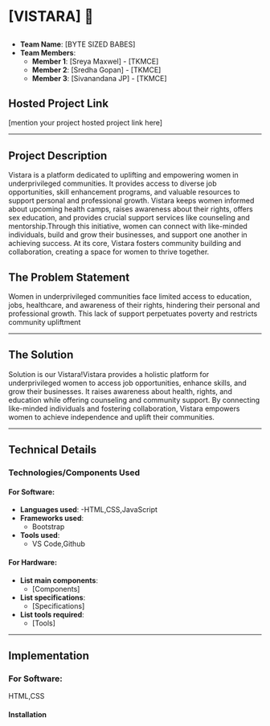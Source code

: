 # [VISTARA] 🎯

## 
- **Team Name**: [BYTE SIZED BABES]
- **Team Members**:
  - **Member 1**: [Sreya Maxwel] - [TKMCE]
  - **Member 2**: [Sredha Gopan] - [TKMCE]
  - **Member 3**: [Sivanandana JP] - [TKMCE]

## Hosted Project Link
[mention your project hosted project link here]

---

## Project Description
Vistara is a platform dedicated to uplifting and empowering women 
in underprivileged communities. It provides access to diverse job
 opportunities, skill enhancement programs, and valuable resources 
 to support personal and professional growth. Vistara keeps women 
 informed about upcoming health camps, raises awareness about their
  rights, offers sex education, and provides crucial support services 
  like counseling and mentorship.Through this initiative, women can 
  connect with like-minded individuals, build and grow their businesses,
   and support one another in achieving success. At its core, Vistara 
   fosters community building and collaboration, creating a space for 
   women to thrive together.


## The Problem Statement
Women in underprivileged communities face limited access to education,
 jobs, healthcare, and awareness of their rights, hindering their personal 
 and professional growth. This lack of support perpetuates poverty and restricts 
 community upliftment

---

## The Solution
Solution is our Vistara!Vistara provides a holistic platform 
for underprivileged women to access job opportunities, 
enhance skills, and grow their businesses. It raises
 awareness about health, rights, and education while
  offering counseling and community support. By 
  connecting like-minded individuals and fostering 
  collaboration, Vistara empowers women to achieve 
  independence and uplift their communities.

---

## Technical Details

### Technologies/Components Used

#### For Software:
- **Languages used**:
  -HTML,CSS,JavaScript
- **Frameworks used**:
  - Bootstrap
- **Tools used**:
  - VS Code,Github

#### For Hardware:
- **List main components**:
  - [Components]
- **List specifications**:
  - [Specifications]
- **List tools required**:
  - [Tools]

---

## Implementation

### For Software:
HTML,CSS

#### Installation
